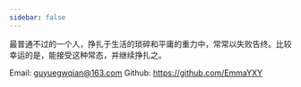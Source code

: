 ```yaml
---
sidebar: false
---
```

最普通不过的一个人，挣扎于生活的琐碎和平庸的重力中，常常以失败告终。比较幸运的是，能接受这种常态，并继续挣扎之。

Email: guyuegwqian@163.com
Github: https://github.com/EmmaYXY